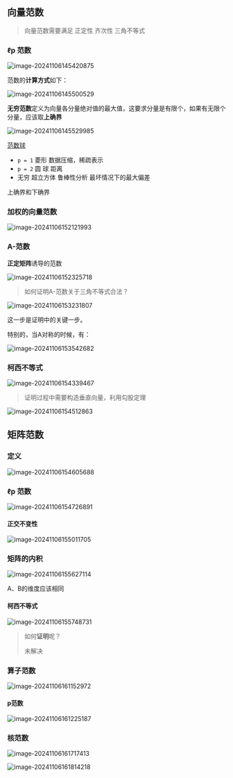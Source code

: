 ## 向量范数

> 向量范数需要满足 正定性 齐次性 三角不等式

### **ℓp** 范数

![image-20241106145420875](C:\Users\john\Desktop\最优化复习\note.assets\image-20241106145420875.png)

范数的**计算方式**如下：

![image-20241106145500529](C:\Users\john\Desktop\最优化复习\note.assets\image-20241106145500529.png)

**无穷范数**定义为向量各分量绝对值的最大值，这要求分量是有限个，如果有无限个分量，应该取**上确界**

![image-20241106145529985](C:\Users\john\Desktop\最优化复习\note.assets\image-20241106145529985.png)

[范数球](https://blog.csdn.net/xy_optics/article/details/142992751)

- `p = 1` 菱形 数据压缩，稀疏表示
- `p = 2` 圆 球 距离
- 无穷 超立方体 鲁棒性分析 最坏情况下的最大偏差

上确界和下确界

### 加权的向量范数

![image-20241106152121993](C:\Users\john\Desktop\最优化复习\note.assets\image-20241106152121993.png)

### A-范数

**正定矩阵**诱导的范数

![image-20241106152325718](C:\Users\john\Desktop\最优化复习\note.assets\image-20241106152325718.png)

> 如何证明A-范数关于三角不等式合法？

![image-20241106153231807](C:\Users\john\Desktop\最优化复习\note.assets\image-20241106153231807.png)

这一步是证明中的关键一步。

特别的，当A对称的时候，有：

![image-20241106153542682](C:\Users\john\Desktop\最优化复习\note.assets\image-20241106153542682.png)

### 柯西不等式

![image-20241106154339467](C:\Users\john\Desktop\最优化复习\note.assets\image-20241106154339467.png)

> 证明过程中需要构造垂直向量，利用勾股定理

![image-20241106154512863](C:\Users\john\Desktop\最优化复习\note.assets\image-20241106154512863.png)

## 矩阵范数

### 定义

![image-20241106154605688](C:\Users\john\Desktop\最优化复习\note.assets\image-20241106154605688.png)

### **ℓp** 范数

![image-20241106154726891](C:\Users\john\Desktop\最优化复习\note.assets\image-20241106154726891.png)

#### **正交不变性**

![image-20241106155011705](C:\Users\john\Desktop\最优化复习\note.assets\image-20241106155011705.png)

### 矩阵的内积

![image-20241106155627114](C:\Users\john\Desktop\最优化复习\note.assets\image-20241106155627114.png)

A、B的维度应该相同

#### 柯西不等式

![image-20241106155748731](C:\Users\john\Desktop\最优化复习\note.assets\image-20241106155748731.png)

> 如何**证明**呢？
>
> 未解决

### 算子范数

![image-20241106161152972](C:\Users\john\Desktop\最优化复习\note.assets\image-20241106161152972.png)

#### p范数

![image-20241106161225187](C:\Users\john\Desktop\最优化复习\note.assets\image-20241106161225187.png)

### 核范数

![image-20241106161717413](C:\Users\john\Desktop\最优化复习\note.assets\image-20241106161717413.png)

![image-20241106161814218](C:\Users\john\Desktop\最优化复习\note.assets\image-20241106161814218.png)